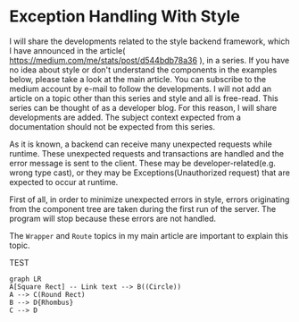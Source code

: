 # Exception Handling With Style

I will share the developments related to the style backend framework, which I have announced in the
article( https://medium.com/me/stats/post/d544bdb78a36 ), in a series. If you have no idea about
style or don't understand the components in the examples below, please take a look at the main
article. You can subscribe to the medium account by e-mail to follow the developments. I will not
add an article on a topic other than this series and style and all is free-read. This series can be thought of as a
developer blog. For this reason, I will share developments are added. The subject context expected
from a documentation should not be expected from this series.

As it is known, a backend can receive many unexpected requests while runtime. These unexpected
requests and transactions are handled and the error message is sent to the client. These may be
developer-related(e.g. wrong type cast), or they may be Exceptions(Unauthorized request) that are expected to occur at runtime.

First of all, in order to minimize unexpected errors in style, errors originating from the component
tree are taken during the first run of the server. The program will stop because these errors are
not handled.

The `Wrapper` and `Route` topics in my main article are important to explain this topic.

TEST
```mermaid
graph LR
A[Square Rect] -- Link text --> B((Circle))
A --> C(Round Rect)
B --> D{Rhombus}
C --> D
```

